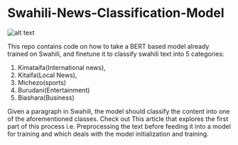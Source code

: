 # Swahili-News-Classification-Model

![alt text](http://url/to/img.png)

This repo contains code on how to take a BERT based model already trained on Swahili, and finetune it to classify swahili text into 5 categories:
1. Kimataifa(International news),
2. Kitaifa(Local News),
3. Michezo(sports)
4. Burudani(Entertainment)
5. Biashara(Business)
   
Given a paragraph in Swahili, the model should classify the content into one of the aforementioned classes. 
Check out This article that explores the first part of this process i.e. Preprocessing the text before feeding it into a model for training
and which deals with the model initialization and training.

